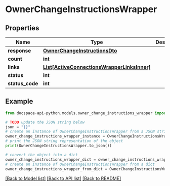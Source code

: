 # OwnerChangeInstructionsWrapper

## Properties

Name | Type | Description | Notes
------------ | ------------- | ------------- | -------------
**response** | [**OwnerChangeInstructionsDto**](OwnerChangeInstructionsDto.md) |  | [optional] 
**count** | **int** |  | [optional] 
**links** | [**List[ActiveConnectionsWrapperLinksInner]**](ActiveConnectionsWrapperLinksInner.md) |  | [optional] 
**status** | **int** |  | [optional] 
**status_code** | **int** |  | [optional] 

## Example

```python
from docspace-api-python.models.owner_change_instructions_wrapper import OwnerChangeInstructionsWrapper

# TODO update the JSON string below
json = "{}"
# create an instance of OwnerChangeInstructionsWrapper from a JSON string
owner_change_instructions_wrapper_instance = OwnerChangeInstructionsWrapper.from_json(json)
# print the JSON string representation of the object
print(OwnerChangeInstructionsWrapper.to_json())

# convert the object into a dict
owner_change_instructions_wrapper_dict = owner_change_instructions_wrapper_instance.to_dict()
# create an instance of OwnerChangeInstructionsWrapper from a dict
owner_change_instructions_wrapper_from_dict = OwnerChangeInstructionsWrapper.from_dict(owner_change_instructions_wrapper_dict)
```
[[Back to Model list]](../README.md#documentation-for-models) [[Back to API list]](../README.md#documentation-for-api-endpoints) [[Back to README]](../README.md)



